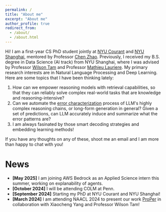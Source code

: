 ```yaml
---
permalink: /
title: "About me"
excerpt: "About me"
author_profile: true
redirect_from: 
  - /about/
  - /about.html
---
```


Hi! I am a first-year CS PhD student jointly at [NYU Courant](https://cims.nyu.edu/dynamic/) and [NYU Shanghai](https://shanghai.nyu.edu), mentored by Professor [Chen Zhao](http://www.chenz.umiacs.io/). Previously, I received my B.S. degree in Data Science (AI track) from NYU Shanghai, where I was advised by Professor [Wilson Tam](https://shanghai.nyu.edu/academics/faculty/directory/yik-cheung-wilson-tam) and Professor [Mathieu Lauriere](https://mlauriere.github.io/). My primary research interests are in Natural Language Processing and Deep Learning. Here are some topics that I have been thinking lately:

1. How can we empower reasoning models with retrieval capabilities, so that they can reliably solve complex real-world tasks that are knowledge and reasoning-intensive?
2. Can we automate the [error characterization](http://duboue.net/blog37.html) process of LLM's highly complex reasoning chains, or long-form generation in general? Given a set of predictions, can LLM accurately induce and summarize what the error patterns are?
3. I am always fasinated by those smart decoding strategies and embedding learning methods!

If you have any thoughts on any of these, shoot me an email and I am more than happy to chat with you!

News
======

* **[May 2025]** I am joining AWS Bedrock as an Applied Science intern this summer, working on explanability of agents.
* **[October 2024]** I will be attending COLM at Penn.
* **[September 2024]** Starting my PhD at NYU Courant and NYU Shanghai! 
* **[March 2024]** I am attending NAACL 2024 to present our work [ProPer](https://arxiv.org/abs/2405.17893) in collaboration with Xiaocheng Yang and Professor Wilson Tam!


